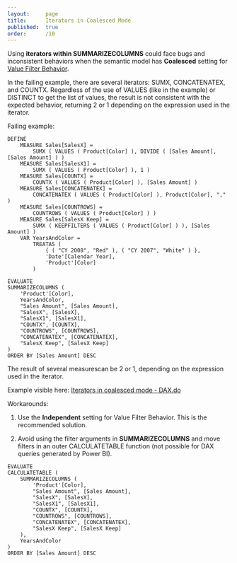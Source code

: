 ```yaml
---
layout:     page
title:      Iterators in Coalesced Mode
published:  true
order:      /10
---
```


Using **iterators within SUMMARIZECOLUMNS** could face bugs and inconsistent behaviors when the semantic model has **Coalesced** setting for [Value Filter Behavior](https://learn.microsoft.com/en-us/power-bi/transform-model/value-filter-behavior).

In the failing example, there are several iterators: SUMX, CONCATENATEX, and COUNTX. Regardless of the use of VALUES (like in the example) or DISTINCT to get the list of values, the result is not consistent with the expected behavior, returning 2 or 1 depending on the expression used in the iterator.

Failing example:

```DAX
DEFINE
    MEASURE Sales[SalesX] =
        SUMX ( VALUES ( Product[Color] ), DIVIDE ( [Sales Amount], [Sales Amount] ) )
    MEASURE Sales[SalesX1] =
        SUMX ( VALUES ( Product[Color] ), 1 )
    MEASURE Sales[COUNTX] =
        COUNTX ( VALUES ( Product[Color] ), [Sales Amount] )
    MEASURE Sales[CONCATENATEX] =
        CONCATENATEX ( VALUES ( Product[Color] ), Product[Color], "," )
    MEASURE Sales[COUNTROWS] =
        COUNTROWS ( VALUES ( Product[Color] ) )
    MEASURE Sales[SalesX Keep] =
        SUMX ( KEEPFILTERS ( VALUES ( Product[Color] ) ), [Sales Amount] )
    VAR YearsAndColor =
        TREATAS (
            { ( "CY 2008", "Red" ), ( "CY 2007", "White" ) },
            'Date'[Calendar Year],
            'Product'[Color]
        )

EVALUATE
SUMMARIZECOLUMNS (
    'Product'[Color],
    YearsAndColor,
    "Sales Amount", [Sales Amount],
    "SalesX", [SalesX],
    "SalesX1", [SalesX1],
    "COUNTX", [COUNTX],
    "COUNTROWS", [COUNTROWS],
    "CONCATENATEX", [CONCATENATEX],
    "SalesX Keep", [SalesX Keep]
)
ORDER BY [Sales Amount] DESC
```

The result of several measurescan be 2 or 1, depending on the expression used in the iterator.

Example visible here: [Iterators in coalesced mode - DAX.do](https://dax.do/d3Hd4HSRghEbk4/)

Workarounds:

1. Use the **Independent** setting for Value Filter Behavior. This is the recommended solution.

2. Avoid using the filter arguments in **SUMMARIZECOLUMNS** and move filters in an outer CALCULATETABLE function (not possible for DAX queries generated by Power BI).
```DAX
EVALUATE
CALCULATETABLE ( 
    SUMMARIZECOLUMNS (
        'Product'[Color],
        "Sales Amount", [Sales Amount],
        "SalesX", [SalesX],
        "SalesX1", [SalesX1],
        "COUNTX", [COUNTX],
        "COUNTROWS", [COUNTROWS],
        "CONCATENATEX", [CONCATENATEX],
        "SalesX Keep", [SalesX Keep]
    ),
    YearsAndColor
)
ORDER BY [Sales Amount] DESC
```
